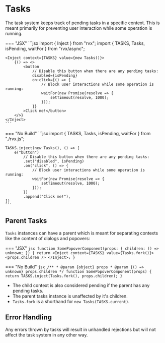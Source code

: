 # Tasks
The task system keeps track of pending tasks in a specific context. This is meant primarily for preventing user interaction while some operation is running.

=== "JSX"
	```jsx
	import { Inject } from "rvx";
	import { TASKS, Tasks, isPending, waitFor } from "rvx/async";

	<Inject context={TASKS} value={new Tasks()}>
		{() => <>
			<button
				// Disable this button when there are any pending tasks:
				disabled={isPending}
				on:click={() => {
					// Block user interactions while some operation is running:
					waitFor(new Promise(resolve => {
						setTimeout(resolve, 1000);
					}));
				}}
			>Click me!</button>
		</>}
	</Inject>
	```

=== "No Build"
	```jsx
	import { TASKS, Tasks, isPending, waitFor } from "./rvx.js";

	TASKS.inject(new Tasks(), () => [
		e("button")
			// Disable this button when there are any pending tasks:
			.set("disabled", isPending)
			.on("click", () => {
				// Block user interactions while some operation is running:
				waitFor(new Promise(resolve => {
					setTimeout(resolve, 1000);
				}));
			})
			.append("Click me!"),
	])
	```

## Parent Tasks
`Tasks` instances can have a parent which is meant for separating contexts like the content of dialogs and popovers:

=== "JSX"
	```jsx
	function SomePopoverComponent(props: { children: () => unknown; }) {
		return <Inject context={TASKS} value={Tasks.fork()}>
			<props.children />
		</Inject>;
	}
	```

=== "No Build"
	```jsx
	/**
	 * @param {object} props
	 * @param {() => unknown} props.children
	 */
	function SomePopoverComponent(props) {
		return TASKS.inject(Tasks.fork(), props.children);
	}
	```

+ The child context is also considered pending if the parent has any pending tasks.
+ The parent tasks instance is unaffected by it's children.
+ `Tasks.fork` is a shorthand for `new Tasks(TASKS.current)`.

## Error Handling
Any errors thrown by tasks will result in unhandled rejections but will not affect the task system in any other way.
